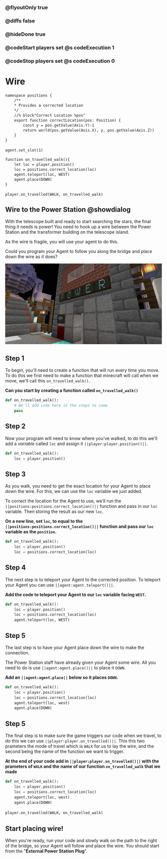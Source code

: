 ### @flyoutOnly true
### @diffs false
### @hideDone true
### @codeStart players set @s codeExecution 1
### @codeStop players set @s codeExecution 0

# Wire

```customts
namespace positions {
    /**
    * Provides a corrected location
    */
    //% block"Correct Location %pos"
    export function correctLocation(pos: Position) {
        const y = pos.getValue(Axis.Y)-1
        return world(pos.getValue(Axis.X), y, pos.getValue(Axis.Z))
    }
}

agent.set_slot(1)
```

```ghost
function on_travelled_walk(){
    let loc = player.position()
    loc = positions.correct_location(loc)
    agent.teleport(loc, WEST)
    agent.place(DOWN)
}

player.on_travelled(WALK, on_travelled_walk)
```

## Wire to the Power Station @showdialog

With the telescope built and ready to start searching the stars, the final thing it needs is power! You need to hook up a wire between the Power Station and the transformer building on the telescope island.

As the wire is fragile, you will use your agent to do this.

Could you program your Agent to follow you along the bridge and place down the wire as it does?

![Picture of Power station](cover.jpg)

## Step 1

To begin, you'll need to create a function that will run every time you move. To do this we first need to make a function that minecraft will call when we move, we'll call this `on_travelled_walk()`.

**Can you start by creating a function called `on_travelled_walk()`**

```python
def on_travelled_walk():
    # We'll add code here in the steps to come
    pass
```

## Step 2

Now your program will need to know where you've walked, to do this we'll add a *variable* called `loc` and assign it ``||player:player.position()||``.

```python
def on_travelled_walk():
    loc = player.position()
```

## Step 3
As you walk, you need to get the exact location for your Agent to place down the wire. For this, we can use the `loc` variable we just added.

To correct the location for the Agent to use, we'll run the `||positions:positions.correct_location()||` function and pass in our `loc` variable. Then storing the result as our new `loc`.

**On a new line, set `loc`, to equal to the `||positions:positions.correct_location()||` function and pass our `loc` variable as the `position`.**

```python
def on_travelled_walk():
    loc = player.position()
    loc = positions.correct_location(loc)
```

## Step 4
The next step is to teleport your Agent to the corrected position. To teleport your Agent you can use ``||agent:agent.teleport()||``.

**Add the code to teleport your Agent to our `loc` variable facing `WEST`.**

```python
def on_travelled_walk():
    loc = player.position()
    loc = positions.correct_location(loc)
    agent.teleport(loc, WEST)
```

## Step 5
The last step is to have your Agent place down the wire to make the connection.

The Power Station staff have already given your Agent some wire. All you need to do is use ``||agent:agent.place()||`` to place it `DOWN`.

**Add an ``||agent:agent.place||`` below so it places `DOWN`.**

```python
def on_travelled_walk():
    loc = player.position()
    loc = positions.correct_location(loc)
    agent.teleport(loc, west)
    agent.place(DOWN)
```

## Step 5
The final step is to make sure the game triggers our code when we travel, to do this we can use ``||player:player.on_travelled()||``. This this two prameters the mode of travel which is `WALK` for us to lay the wire, and the second being the name of the function we want to trigger.

**At the end of your code add in ``||player:player.on_travelled()||`` with the prameters of `WALK` and the name of our function `on_travelled_walk` that we made**

```python
def on_travelled_walk():
    loc = player.position()
    loc = positions.correct_location(loc)
    agent.teleport(loc, west)
    agent.place(DOWN)

player.on_travelled(WALK, on_travelled_walk)
```

## Start placing wire!

When you're ready, run your code and slowly walk on the path to the right of the bridge, so your Agent will follow and place the wire. You should start from the "**External Power Station Plug**".
